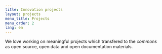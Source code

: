 ```yaml
---
title: Innovation projects
layout: projects
menu_title: Projects
menu_order: 2
lang: en
---
```


We love working on meaningful projects which transfered to the _commons_ as open source, open data and open documentation materials.
